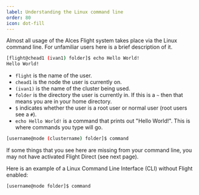 ```yaml
---
label: Understanding the Linux command line
order: 80
icon: dot-fill
---
```


Almost all usage of the Alces Flight system takes place via the Linux command line. For unfamiliar users here is a brief description of it.

```bash
[flight@chead1 (ivan1) folder]$ echo Hello World!
Hello World!
```

- `flight` is the name of the user.
- `chead1` is the node the user is currently on.
- `(ivan1)` is the name of the cluster being used.
- `folder` is the directory the user is currently in. If this is a `~` then that means you are in your home directory.
- `$` indicates whether the user is a root user or normal user (root users see a `#`).
- `echo Hello World!` is a command that prints out "Hello World!". This is where commands you type will go.

```bash
[username@node (clustername) folder]$ command
```

If some things that you see here are missing from your command line, you may not have activated Flight Direct (see next page).

Here is an example of a Linux Command Line Interface (CLI) without Flight enabled:

```bash
[username@node folder]$ command
```

